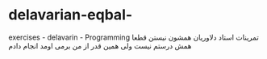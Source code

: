 # delavarian-eqbal-
exercises - delavarin - Programming
 تمرینات استاد دلاوریان 
 همشون نیستن قطعا همش درستم نیست ولی همین قدر از من برمی اومد انجام دادم
